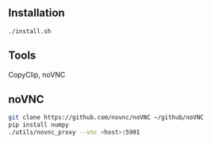 Installation
------------

```
./install.sh
```

Tools
-----

CopyClip, noVNC


noVNC
-----

```bash
git clone https://github.com/novnc/noVNC ~/github/noVNC
pip install numpy
./utils/novnc_proxy --vnc <host>:5901
```
